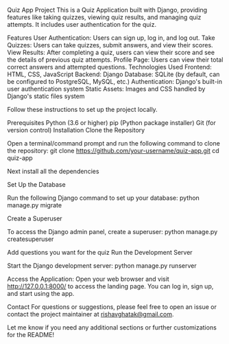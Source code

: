 Quiz App Project
This is a Quiz Application built with Django, providing features like taking quizzes, viewing quiz results, and managing quiz attempts. It includes user authentication for the quiz.

Features
User Authentication: Users can sign up, log in, and log out.
Take Quizzes: Users can take quizzes, submit answers, and view their scores.
View Results: After completing a quiz, users can view their score and see the details of previous quiz attempts.
Profile Page: Users can view their total correct answers and attempted questions.
Technologies Used
Frontend: HTML, CSS, JavaScript
Backend: Django
Database: SQLite (by default, can be configured to PostgreSQL, MySQL, etc.)
Authentication: Django's built-in user authentication system
Static Assets: Images and CSS handled by Django's static files system

Follow these instructions to set up the project locally.

Prerequisites
Python (3.6 or higher)
pip (Python package installer)
Git (for version control)
Installation
Clone the Repository

Open a terminal/command prompt and run the following command to clone the repository:
git clone https://github.com/your-username/quiz-app.git
cd quiz-app

Next install all the dependencies

Set Up the Database

Run the following Django command to set up your database:
python manage.py migrate

Create a Superuser

To access the Django admin panel, create a superuser:
python manage.py createsuperuser

Add questions you want for the quiz
Run the Development Server

Start the Django development server:
python manage.py runserver

Access the Application:
Open your web browser and visit http://127.0.0.1:8000/ to access the landing page. You can log in, sign up, and start using the app.

Contact
For questions or suggestions, please feel free to open an issue or contact the project maintainer at rishavghatak@gmail.com.

Let me know if you need any additional sections or further customizations for the README!
